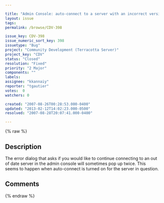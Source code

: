 ```yaml
---

title: "Admin Console: auto-connect to a server with an incorrect version shows question dialog twice"
layout: issue
tags: 
permalink: /browse/CDV-398

issue_key: CDV-398
issue_numeric_sort_key: 398
issuetype: "Bug"
project: "Community Development (Terracotta Server)"
project_key: "CDV"
status: "Closed"
resolution: "Fixed"
priority: "2 Major"
components: ""
labels: 
assignee: "kkannaiy"
reporter: "tgautier"
votes:  0
watchers: 0

created: "2007-08-26T00:28:53.000-0400"
updated: "2013-02-12T14:02:23.000-0500"
resolved: "2007-08-28T20:07:41.000-0400"

---
```




{% raw %}



## Description

<div markdown="1" class="description">

The error dialog that asks if you would like to continue connecting to an out of date server in the admin console will sometimes pop up twice.  This seems to happen when auto-connect is turned on for the server in question.

</div>

## Comments



{% endraw %}
